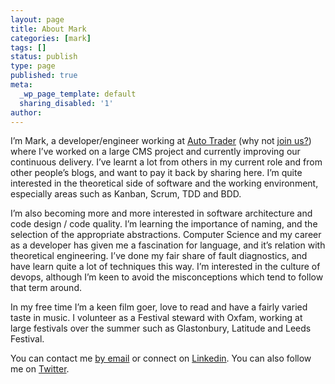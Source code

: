 ```yaml
---
layout: page
title: About Mark
categories: [mark]
tags: []
status: publish
type: page
published: true
meta:
  _wp_page_template: default
  sharing_disabled: '1'
author:
---
```


I’m Mark, a developer/engineer working at [Auto Trader](http://www.autotrader.co.uk/) (why not [join us?](http://careers.autotrader.co.uk/)) where I’ve worked on a large CMS project and currently improving our continuous delivery. I’ve learnt a lot from others in my current role and from other people’s blogs, and want to pay it back by sharing here. I’m quite interested in the theoretical side of software and the working environment, especially areas such as Kanban, Scrum, TDD and BDD.

I’m also becoming more and more interested in software architecture and code design / code quality. I’m learning the importance of naming, and the selection of the appropriate abstractions. Computer Science and my career as a developer has given me a fascination for language, and it’s relation with theoretical engineering. I’ve done my fair share of fault diagnostics, and have learn quite a lot of techniques this way. I’m interested in the culture of devops, although I’m keen to avoid the misconceptions which tend to follow that term around.

In my free time I’m a keen film goer, love to read and have a fairly varied taste in music. I volunteer as a Festival steward with Oxfam, working at large festivals over the summer such as Glastonbury, Latitude and Leeds Festival.

You can contact me [by email](mailto:blog@markcrossfield.co.uk) or connect on [Linkedin](http://uk.linkedin.com/in/markcrossfield). You can also follow me on [Twitter](http://twitter.com/mrmanc).
